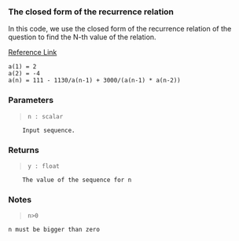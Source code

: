 ### The closed form of the recurrence relation

In this code, we use the closed form of the recurrence relation of the question to find the N-th value of the relation.

[Reference Link](http://discrete.openmathbooks.org/dmoi3/sec_recurrence.html "Reference Link")

```
a(1) = 2 
a(2) = -4 
a(n) = 111 - 1130/a(n-1) + 3000/(a(n-1) * a(n-2))
```

### Parameters    

>     n : scalar
        Input sequence.

### Returns
>     y : float
        The value of the sequence for n

###     Notes
>     n>0
    n must be bigger than zero